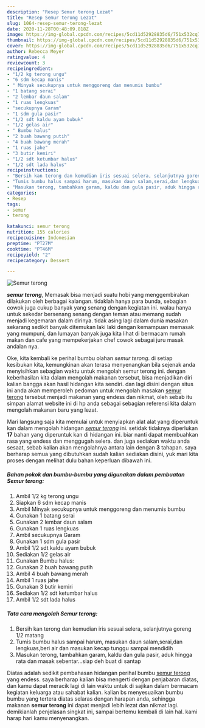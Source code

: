 ```yaml
---
description: "Resep Semur terong Lezat"
title: "Resep Semur terong Lezat"
slug: 1064-resep-semur-terong-lezat
date: 2020-11-28T00:48:09.818Z
image: https://img-global.cpcdn.com/recipes/5cd11d52928835d6/751x532cq70/semur-terong-foto-resep-utama.jpg
thumbnail: https://img-global.cpcdn.com/recipes/5cd11d52928835d6/751x532cq70/semur-terong-foto-resep-utama.jpg
cover: https://img-global.cpcdn.com/recipes/5cd11d52928835d6/751x532cq70/semur-terong-foto-resep-utama.jpg
author: Rebecca Meyer
ratingvalue: 4
reviewcount: 3
recipeingredient:
- "1/2 kg terong ungu"
- "6 sdm kecap manis"
- " Minyak secukupnya untuk menggoreng dan menumis bumbu"
- "1 batang serai"
- "2 lembar daun salam"
- "1 ruas lengkuas"
- "secukupnya Garam"
- "1 sdm gula pasir"
- "1/2 sdt kaldu ayam bubuk"
- "1/2 gelas air"
- " Bumbu halus"
- "2 buah bawang putih"
- "4 buah bawang merah"
- "1 ruas jahe"
- "3 butir kemiri"
- "1/2 sdt ketumbar halus"
- "1/2 sdt lada halus"
recipeinstructions:
- "Bersih kan terong dan kemudian iris sesuai selera, selanjutnya goreng 1/2 matang"
- "Tumis bumbu halus sampai harum, masukan daun salam,serai,dan lengkuas,beri air dan masukan kecap tunggu sampai mendidih"
- "Masukan terong, tambahkan garam, kaldu dan gula pasir, aduk hingga rata dan masak sebentar...siap deh buat di santap"
categories:
- Resep
tags:
- semur
- terong

katakunci: semur terong 
nutrition: 155 calories
recipecuisine: Indonesian
preptime: "PT27M"
cooktime: "PT46M"
recipeyield: "2"
recipecategory: Dessert

---
```



![Semur terong](https://img-global.cpcdn.com/recipes/5cd11d52928835d6/751x532cq70/semur-terong-foto-resep-utama.jpg)

<b><i>semur terong</i></b>, Memasak bisa menjadi suatu hobi yang menggembirakan dilakukan oleh berbagai kalangan. tidaklah hanya para bunda, sebagian cowok juga cukup banyak yang senang dengan kegiatan ini. walau hanya untuk sekedar bersenang senang dengan teman atau memang sudah menjadi kegemaran dalam dirinya. tidak asing lagi dalam dunia masakan sekarang sedikit banyak ditemukan laki laki dengan kemampuan memasak yang mumpuni, dan lumayan banyak juga kita lihat di bermacam rumah makan dan cafe yang mempekerjakan chef cowok sebagai juru masak andalan nya.



Oke, kita kembali ke perihal bumbu olahan <i>semur terong</i>. di setiap kesibukan kita, kemungkinan akan terasa menyenangkan bila sejenak anda menyisihkan sebagian waktu untuk mengolah semur terong ini. dengan keberhasilan kita dalam mengolah makanan tersebut, bisa menjadikan diri kalian bangga akan hasil hidangan kita sendiri. dan lagi disini dengan situs ini anda akan memperoleh pedoman untuk mengolah masakan <u>semur terong</u> tersebut menjadi makanan yang endess dan nikmat, oleh sebab itu simpan alamat website ini di hp anda sebagai sebagian referensi kita dalam mengolah makanan baru yang lezat.


Mari langsung saja kita memulai untuk menyiapkan alat alat yang diperuntuk kan dalam mengolah hidangan <u><i>semur terong</i></u> ini. setidak tidaknya diperlukan <b>17</b> bahan yang diperuntuk kan di hidangan ini. biar nanti dapat membuahkan rasa yang endess dan menggugah selera. dan juga sediakan waktu anda sesaat, sebab kalian akan mengolahnya antara lain dengan <b>3</b> tahapan. saya berharap semua yang dibutuhkan sudah kalian sediakan disini, yuk mari kita proses dengan melihat dulu bahan keperluan dibawah ini.

<!--inarticleads1-->

##### Bahan pokok dan bumbu-bumbu yang digunakan dalam pembuatan Semur terong:

1. Ambil 1/2 kg terong ungu
1. Siapkan 6 sdm kecap manis
1. Ambil  Minyak secukupnya untuk menggoreng dan menumis bumbu
1. Gunakan 1 batang serai
1. Gunakan 2 lembar daun salam
1. Gunakan 1 ruas lengkuas
1. Ambil secukupnya Garam
1. Gunakan 1 sdm gula pasir
1. Ambil 1/2 sdt kaldu ayam bubuk
1. Sediakan 1/2 gelas air
1. Gunakan  Bumbu halus:
1. Gunakan 2 buah bawang putih
1. Ambil 4 buah bawang merah
1. Ambil 1 ruas jahe
1. Gunakan 3 butir kemiri
1. Sediakan 1/2 sdt ketumbar halus
1. Ambil 1/2 sdt lada halus




<!--inarticleads2-->

##### Tata cara mengolah Semur terong:

1. Bersih kan terong dan kemudian iris sesuai selera, selanjutnya goreng 1/2 matang
1. Tumis bumbu halus sampai harum, masukan daun salam,serai,dan lengkuas,beri air dan masukan kecap tunggu sampai mendidih
1. Masukan terong, tambahkan garam, kaldu dan gula pasir, aduk hingga rata dan masak sebentar...siap deh buat di santap




Diatas adalah sedikit pembahasan hidangan perihal bumbu <u>semur terong</u> yang endess. saya berharap kalian bisa mengerti dengan penjabaran diatas, dan kamu dapat meracik lagi di lain waktu untuk di sajikan dalam bermacam kegiatan keluarga atau sahabat kalian. kalian bs menyesuaikan bumbu bumbu yang tertera diatas selaras dengan harapan anda, sehingga makanan <b>semur terong</b> ini dapat menjadi lebih lezat dan nikmat lagi. demikianlah penjelasan singkat ini, sampai bertemu kembali di lain hal. kami harap hari kamu menyenangkan.

